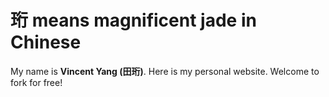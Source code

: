 # 珩 means magnificent jade in Chinese

My name is **Vincent Yang (田珩)**. Here is my personal website. Welcome to fork for free!
